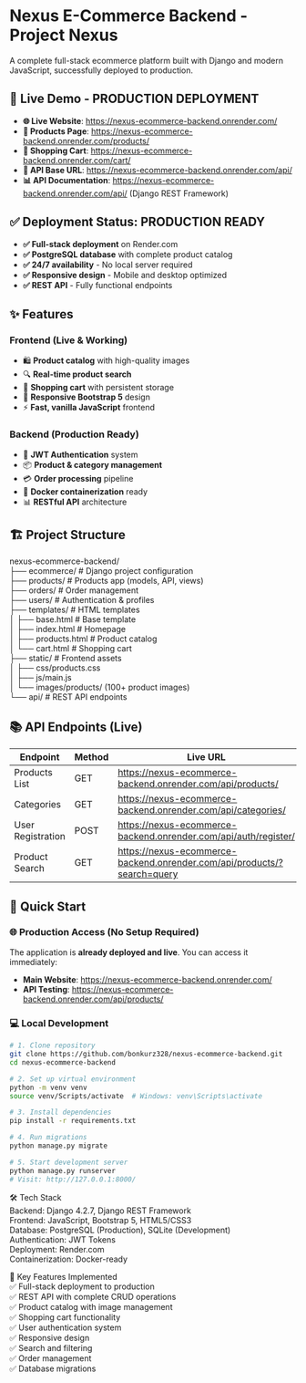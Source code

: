 # Nexus E-Commerce Backend - Project Nexus

A complete full-stack ecommerce platform built with Django and modern JavaScript, successfully deployed to production.

## 🚀 Live Demo - **PRODUCTION DEPLOYMENT**
- **🌐 Live Website**: https://nexus-ecommerce-backend.onrender.com/
- **📱 Products Page**: https://nexus-ecommerce-backend.onrender.com/products/
- **🛒 Shopping Cart**: https://nexus-ecommerce-backend.onrender.com/cart/
- **🔗 API Base URL**: https://nexus-ecommerce-backend.onrender.com/api/
- **📊 API Documentation**: https://nexus-ecommerce-backend.onrender.com/api/ (Django REST Framework)

## ✅ **Deployment Status: PRODUCTION READY**
- **✅ Full-stack deployment** on Render.com
- **✅ PostgreSQL database** with complete product catalog
- **✅ 24/7 availability** - No local server required
- **✅ Responsive design** - Mobile and desktop optimized
- **✅ REST API** - Fully functional endpoints

## ✨ Features

### Frontend (Live & Working)
- 🛍️ **Product catalog** with high-quality images
- 🔍 **Real-time product search** 
- 🛒 **Shopping cart** with persistent storage
- 📱 **Responsive Bootstrap 5** design
- ⚡ **Fast, vanilla JavaScript** frontend

### Backend (Production Ready)
- 🔐 **JWT Authentication** system
- 📦 **Product & category management**
- 💳 **Order processing** pipeline
- 🐳 **Docker containerization** ready
- 📊 **RESTful API** architecture

## 🏗️ Project Structure
nexus-ecommerce-backend/  
├── ecommerce/ # Django project configuration  
├── products/ # Products app (models, API, views)  
├── orders/ # Order management  
├── users/ # Authentication & profiles  
├── templates/ # HTML templates  
│ ├── base.html # Base template  
│ ├── index.html # Homepage  
│ ├── products.html # Product catalog  
│ └── cart.html # Shopping cart  
├── static/ # Frontend assets  
│ ├── css/products.css  
│ ├── js/main.js  
│ └── images/products/ (100+ product images)  
└── api/ # REST API endpoints  


## 📚 API Endpoints (Live)

| Endpoint | Method | Live URL |
|----------|--------|----------|
| Products List | GET | https://nexus-ecommerce-backend.onrender.com/api/products/ |
| Categories | GET | https://nexus-ecommerce-backend.onrender.com/api/categories/ |
| User Registration | POST | https://nexus-ecommerce-backend.onrender.com/api/auth/register/ |
| Product Search | GET | https://nexus-ecommerce-backend.onrender.com/api/products/?search=query |

## 🚀 Quick Start

### 🌐 Production Access (No Setup Required)
The application is **already deployed and live**. You can access it immediately:
- **Main Website**: https://nexus-ecommerce-backend.onrender.com/
- **API Testing**: https://nexus-ecommerce-backend.onrender.com/api/products/

### 💻 Local Development
```bash
# 1. Clone repository
git clone https://github.com/bonkurz328/nexus-ecommerce-backend.git
cd nexus-ecommerce-backend

# 2. Set up virtual environment
python -m venv venv
source venv/Scripts/activate  # Windows: venv\Scripts\activate

# 3. Install dependencies
pip install -r requirements.txt

# 4. Run migrations
python manage.py migrate

# 5. Start development server
python manage.py runserver
# Visit: http://127.0.0.1:8000/
```

🛠️ Tech Stack  
Backend: Django 4.2.7, Django REST Framework  
Frontend: JavaScript, Bootstrap 5, HTML5/CSS3  
Database: PostgreSQL (Production), SQLite (Development)  
Authentication: JWT Tokens  
Deployment: Render.com  
Containerization: Docker-ready  

🎯 Key Features Implemented  
✅ Full-stack deployment to production  
✅ REST API with complete CRUD operations  
✅ Product catalog with image management  
✅ Shopping cart functionality  
✅ User authentication system  
✅ Responsive design  
✅ Search and filtering  
✅ Order management  
✅ Database migrations  
